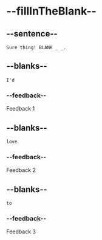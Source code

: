 # --fillInTheBlank--

## --sentence--

`Sure thing! BLANK _ _.`

## --blanks--

`I'd`

### --feedback--

Feedback 1

## --blanks--

`love`

### --feedback--

Feedback 2

## --blanks--

`to`

### --feedback--

Feedback 3
